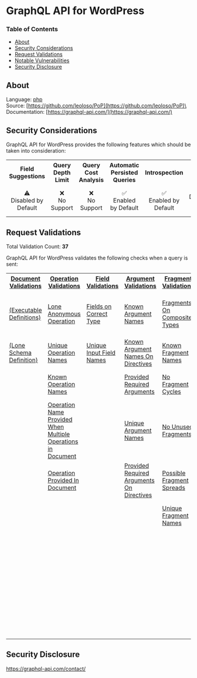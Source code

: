 # GraphQL API for WordPress

### Table of Contents
* [About](#About)
* [Security Considerations](#Security-Considerations)
* [Request Validations](#Request-Validations)
* [Notable Vulnerabilities](#Notable-Vulnerabilties)
* [Security Disclosure](#Security-Disclosure)

## About
Language: [php](https://www.php.net/)\
Source: [https://github.com/leoloso/PoP](https://github.com/leoloso/PoP)\
Documentation: [https://graphql-api.com/](https://graphql-api.com/)

## Security Considerations
GraphQL API for WordPress provides the following features which should be taken into consideration:

<table>
    <tr>
        <th align="center">Field Suggestions</th>
        <th align="center">Query Depth Limit</th>
        <th align="center">Query Cost Analysis</th>
        <th align="center">Automatic Persisted Queries</th>
        <th align="center">Introspection</th>
        <th align="center">Debug Mode</th>
        <th align="center">Batch Requests</th>
    </tr>
    <tr>
        <td align="center">⚠️<br>Disabled by Default</td>
        <td align="center">❌<br>No Support</td>
        <td align="center">❌<br>No Support</td>
        <td align="center">✅<br>Enabled by Default</td>
        <td align="center">✅<br>Enabled by Default</td>
        <td align="center">⚠️<br>Disabled by Default</td>
        <td align="center">✅<br>Enabled by Default</td>
    </tr>
</table>

## Request Validations
Total Validation Count: **37**

GraphQL API for WordPress validates the following checks when a query is sent:

<table>
    <tr>
        <th><a href="https://spec.graphql.org/October2021/#sec-Documents">Document Validations</a></th>
        <th><a href="https://spec.graphql.org/October2021/#sec-Validation.Operations">Operation Validations</a></th>
        <th><a href="https://spec.graphql.org/October2021/#sec-Validation.Fields">Field Validations</a></th>
        <th><a href="https://spec.graphql.org/October2021/#sec-Validation.Arguments">Argument Validations</a></th>
        <th><a href="https://spec.graphql.org/October2021/#sec-Validation.Fragments">Fragment Validations</a></th>
        <th><a href="https://spec.graphql.org/October2021/#sec-Values">Value Validations</a></th>
        <th><a href="https://spec.graphql.org/October2021/#sec-Validation.Directives">Directive Validations</a></th>
        <th><a href="https://spec.graphql.org/October2021/#sec-Validation.Variables">Variable Validations</a></th>
        <th>Misc. Validations</th>
    </tr>
    <tr>
        <td><a href="https://github.com/leoloso/PoP/blob/21f5820c459800946ad69b530412eded836e4f1e/layers/Engine/packages/graphql-parser/src/Spec/Parser/Parser.php">(Executable Definitions)</a></td>
        <td><a href="https://github.com/leoloso/PoP/blob/45791105a1b850ee1b07426700c476440d43f4c0/layers/Engine/packages/graphql-parser/src/Spec/Execution/ExecutableDocument.php#L87">Lone Anonymous Operation</a></td>
        <td><a href="https://github.com/leoloso/PoP/blob/dbba064860c3df23d5731f909902243b74cb1aa1/layers/Engine/packages/component-model/src/TypeResolvers/ObjectType/AbstractObjectTypeResolver.php#L172">Fields on Correct Type</a></td>
        <td><a href="https://github.com/leoloso/PoP/blob/dbba064860c3df23d5731f909902243b74cb1aa1/layers/Engine/packages/component-model/src/Schema/FieldQueryInterpreter.php#L465">Known Argument Names</a></td>
        <td><a href="https://github.com/leoloso/PoP/blob/9c05560107a1d7163f494aee742fc2cea5149a39/layers/Engine/packages/component-model/src/ExtendedSpec/Execution/ExecutableDocument.php#L111">Fragments On Composite Types</a></td>
        <td><a href="https://github.com/leoloso/PoP/blob/dbba064860c3df23d5731f909902243b74cb1aa1/layers/Engine/packages/component-model/src/TypeResolvers/UnionType/AbstractUnionTypeResolver.php#L414">Known Type Names</a></td>
        <td><a href="https://github.com/leoloso/PoP/blob/dbba064860c3df23d5731f909902243b74cb1aa1/layers/Engine/packages/component-model/src/TypeResolvers/AbstractRelationalTypeResolver.php#L248">Known Directives</a></td>
        <td><a href="https://github.com/leoloso/PoP/blob/56beb22e72795e7a4ba61f33a1b75ee91e551407/layers/Engine/packages/graphql-parser/src/Spec/Parser/Ast/Document.php#L383">No Undefined Variables</a></td>
        <td><a href="https://github.com/leoloso/PoP/blob/b3a25ca4c07578aaf4fe0a9cb3e0057593a85e5a/layers/GraphQLAPIForWP/plugins/graphql-api-for-wp/docs/en/modules/single-endpoint.md">Disable Single Endpoint, Obfuscate Endpoint Path</a></td>
    </tr>
    <tr>
        <td><a href="https://github.com/leoloso/PoP/blob/21f5820c459800946ad69b530412eded836e4f1e/layers/Engine/packages/graphql-parser/src/Spec/Parser/Parser.php">(Lone Schema Definition)</a></td>
        <td><a href="https://github.com/leoloso/PoP/blob/56beb22e72795e7a4ba61f33a1b75ee91e551407/layers/Engine/packages/graphql-parser/src/Spec/Parser/Ast/Document.php#L128">Unique Operation Names</a></td>
        <td><a href="https://github.com/leoloso/PoP/blob/21f5820c459800946ad69b530412eded836e4f1e/layers/Engine/packages/graphql-parser/src/Spec/Parser/Parser.php#L660">Unique Input Field Names</a></td>
        <td><a href="https://github.com/leoloso/PoP/blob/dbba064860c3df23d5731f909902243b74cb1aa1/layers/Engine/packages/component-model/src/Schema/FieldQueryInterpreter.php#L465">Known Argument Names On Directives</a></td>
        <td><a href="https://github.com/leoloso/PoP/blob/56beb22e72795e7a4ba61f33a1b75ee91e551407/layers/Engine/packages/graphql-parser/src/Spec/Parser/Ast/Document.php#L173">Known Fragment Names</a></td>
        <td><a href="https://github.com/leoloso/PoP/blob/21f5820c459800946ad69b530412eded836e4f1e/layers/Engine/packages/graphql-parser/src/Spec/Parser/Parser.php">(Possible Type Extensions)</a></td>
        <td><a href="https://github.com/leoloso/PoP/blob/dbba064860c3df23d5731f909902243b74cb1aa1/layers/Engine/packages/component-model/src/TypeResolvers/AbstractRelationalTypeResolver.php#L429">Repeatable Directives</a></td>
        <td><a href="https://github.com/leoloso/PoP/blob/56beb22e72795e7a4ba61f33a1b75ee91e551407/layers/Engine/packages/graphql-parser/src/Spec/Parser/Ast/Document.php#L566">No Unused Variables</a></td>
        <td><a href="https://github.com/leoloso/PoP/blob/a90db0edd3fb7dc85edc434adc3e48fb41c75356/layers/GraphQLAPIForWP/plugins/graphql-api-for-wp/docs/en/release-notes/0.9.md#exposed-the-__schema-introspection-field-in-the-acls">Disable Introspection</a></td>
    </tr>
    <tr>
        <td><a href=""></a></td>
        <td><a href="https://github.com/leoloso/PoP/blob/45791105a1b850ee1b07426700c476440d43f4c0/layers/Engine/packages/graphql-parser/src/Spec/Execution/ExecutableDocument.php#L108">Known Operation Names</a></td>
        <td><a href=""></a></td>
        <td><a href="https://github.com/leoloso/PoP/blob/215b00a97789b3b543adc2f3380d1ca8f705a2f6/layers/Engine/packages/component-model/src/Resolvers/FieldOrDirectiveResolverTrait.php#L26">Provided Required Arguments</a></td>
        <td><a href="https://github.com/leoloso/PoP/blob/56beb22e72795e7a4ba61f33a1b75ee91e551407/layers/Engine/packages/graphql-parser/src/Spec/Parser/Ast/Document.php#L276">No Fragment Cycles</a></td>
        <td><a href="https://github.com/leoloso/PoP/blob/dbba064860c3df23d5731f909902243b74cb1aa1/layers/Engine/packages/component-model/src/TypeResolvers/EnumType/AbstractEnumTypeResolver.php#L262">Unique Enum Value Names</a></td>
        <td><a href=""></a></td>
        <td><a href="https://github.com/leoloso/PoP/blob/56beb22e72795e7a4ba61f33a1b75ee91e551407/layers/Engine/packages/graphql-parser/src/Spec/Parser/Ast/Document.php#L357">Unique Variable Names</a></td>
        <td><a href="https://github.com/leoloso/PoP/blob/d80220235a00bdd63e27b6105ef88fd840129a92/layers/Engine/packages/graphql-parser/src/ExtendedSpec/Parser/Ast/ArgumentValue/DynamicVariableReference.php#L60">Dynamic Variable Has Value Exported</a></td>
    </tr>
    <tr>
        <td><a href=""></a></td>
        <td><a href="https://github.com/leoloso/PoP/blob/45791105a1b850ee1b07426700c476440d43f4c0/layers/Engine/packages/graphql-parser/src/Spec/Execution/ExecutableDocument.php#L91">Operation Name Provided When Multiple Operations in Document</a></td>
        <td><a href=""></a></td>
        <td><a href="https://github.com/leoloso/PoP/blob/56beb22e72795e7a4ba61f33a1b75ee91e551407/layers/Engine/packages/graphql-parser/src/Spec/Parser/Ast/Document.php#L667">Unique Argument Names</a></td>
        <td><a href="https://github.com/leoloso/PoP/blob/56beb22e72795e7a4ba61f33a1b75ee91e551407/layers/Engine/packages/graphql-parser/src/Spec/Parser/Ast/Document.php#L312">No Unused Fragments</a></td>
        <td><a href="https://github.com/leoloso/PoP/blob/dbba064860c3df23d5731f909902243b74cb1aa1/layers/Engine/packages/component-model/src/Schema/FieldQueryInterpreter.php#L1021">Values Of Correct Type</a></td>
        <td><a href=""></a></td>
        <td><a href="https://github.com/leoloso/PoP/blob/45791105a1b850ee1b07426700c476440d43f4c0/layers/Engine/packages/graphql-parser/src/Spec/Execution/ExecutableDocument.php#L129">Variables In Allowed Position</a></td>
        <td><a href="https://github.com/leoloso/PoP/blob/215b00a97789b3b543adc2f3380d1ca8f705a2f6/layers/Engine/packages/component-model/src/TypeResolvers/InputObjectType/OneofInputObjectTypeResolverTrait.php#L40">@oneOf Input Object Must Receive Exactly 1 Input Value</a></td>
    </tr>
    <tr>
        <td><a href=""></a></td>
        <td><a href="https://github.com/leoloso/PoP/blob/56beb22e72795e7a4ba61f33a1b75ee91e551407/layers/Engine/packages/graphql-parser/src/Spec/Parser/Ast/Document.php#L112">Operation Provided In Document</a></td>
        <td><a href=""></a></td>
        <td><a href="https://github.com/leoloso/PoP/blob/215b00a97789b3b543adc2f3380d1ca8f705a2f6/layers/Engine/packages/component-model/src/Resolvers/FieldOrDirectiveResolverTrait.php#L26">Provided Required Arguments On Directives</a></td>
        <td><a href="https://github.com/leoloso/PoP/blob/9c05560107a1d7163f494aee742fc2cea5149a39/layers/Engine/packages/component-model/src/ExtendedSpec/Execution/ExecutableDocument.php#L93">Possible Fragment Spreads</a></td>
        <td><a href="https://github.com/leoloso/PoP/blob/dbba064860c3df23d5731f909902243b74cb1aa1/layers/Engine/packages/component-model/src/TypeResolvers/InputObjectType/AbstractInputObjectTypeResolver.php#L376">Provided Required Inputs On Input Objects</a></td>
        <td><a href=""></a></td>
        <td><a href=""></a></td>
        <td><a href="https://github.com/leoloso/PoP/blob/dbba064860c3df23d5731f909902243b74cb1aa1/layers/Engine/packages/component-model/src/TypeResolvers/EnumType/AbstractEnumTypeResolver.php#L127">Enum Value Must Be String</a></td>
    </tr>
    <tr>
        <td><a href=""></a></td>
        <td><a href=""></a></td>
        <td><a href=""></a></td>
        <td><a href=""></a></td>
        <td><a href="https://github.com/leoloso/PoP/blob/56beb22e72795e7a4ba61f33a1b75ee91e551407/layers/Engine/packages/graphql-parser/src/Spec/Parser/Ast/Document.php#L261">Unique Fragment Names</a></td>
        <td><a href="https://github.com/leoloso/PoP/blob/dbba064860c3df23d5731f909902243b74cb1aa1/layers/Engine/packages/component-model/src/TypeResolvers/EnumType/AbstractEnumTypeResolver.php#L97">Enum Value is Not Valid</a></td>
        <td><a href=""></a></td>
        <td><a href=""></a></td>
        <td><a href="https://github.com/leoloso/PoP/blob/215b00a97789b3b543adc2f3380d1ca8f705a2f6/layers/Engine/packages/component-model/src/HelperServices/DataloadHelperService.php#L77">Field Is Not Relational Type (Can't Nest Data)</a></td>
    </tr>
    <tr>
        <td><a href=""></a></td>
        <td><a href=""></a></td>
        <td><a href=""></a></td>
        <td><a href=""></a></td>
        <td><a href=""></a></td>
        <td><a href=""></a></td>
        <td><a href=""></a></td>
        <td><a href=""></a></td>
        <td><a href="https://github.com/leoloso/PoP/blob/dbba064860c3df23d5731f909902243b74cb1aa1/layers/Engine/packages/component-model/src/TypeResolvers/ObjectType/AbstractObjectTypeResolver.php#L178">No Field Or Directive Was Found With Required Version Constraint</a></td>
    </tr>
    <tr>
        <td><a href=""></a></td>
        <td><a href=""></a></td>
        <td><a href=""></a></td>
        <td><a href=""></a></td>
        <td><a href=""></a></td>
        <td><a href=""></a></td>
        <td><a href=""></a></td>
        <td><a href=""></a></td>
        <td><a href="https://github.com/leoloso/PoP/blob/dbba064860c3df23d5731f909902243b74cb1aa1/layers/Engine/packages/graphql-parser/src/ExtendedSpec/Parser/AbstractParser.php#L95">A Directive's Behavior Can Be Modified By At Most 1 Other Directive</a></td>
    </tr>
</table>

## Security Disclosure
https://graphql-api.com/contact/